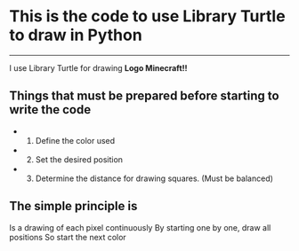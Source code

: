 # This is the code to use Library Turtle to draw in Python
---------------------------------------------------------
I use Library Turtle for drawing **Logo Minecraft!!**

## Things that must be prepared before starting to write the code
- 1. Define the color used
- 2. Set the desired position
- 3. Determine the distance for drawing squares. (Must be balanced)

## The simple principle is
Is a drawing of each pixel continuously By starting one by one, draw all positions So start the next color
